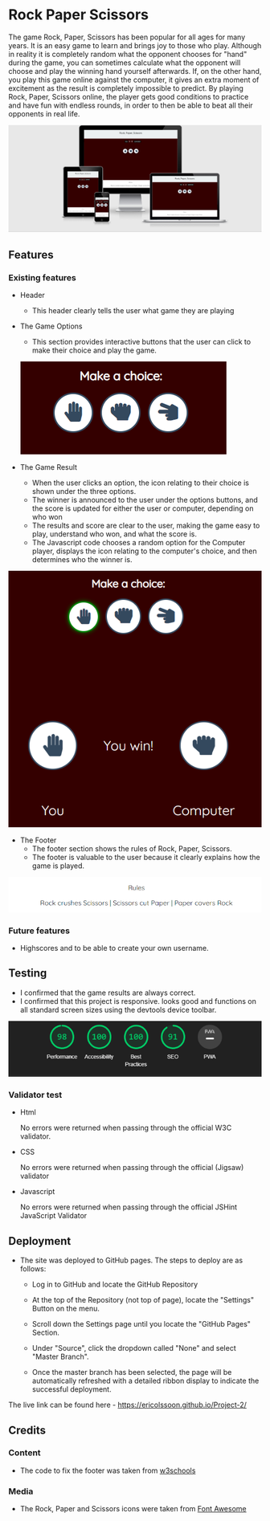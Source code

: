 # Rock Paper Scissors

The game Rock, Paper, Scissors has been popular for all ages for many years. It is an easy game to learn and brings joy to those who play. Although in reality it is completely random what the opponent chooses for "hand" during the game, you can sometimes calculate what the opponent will choose and play the winning hand yourself afterwards. If, on the other hand, you play this game online against the computer, it gives an extra moment of excitement as the result is completely impossible to predict.
By playing Rock, Paper, Scissors online, the player gets good conditions to practice and have fun with endless rounds, in order to then be able to beat all their opponents in real life.


![Different devices](assets/images/Responsive..png)


## Features 

### Existing features

- Header
   - This header clearly tells the user what game they are playing 

-  The Game Options
   - This section provides interactive buttons that the user can click to make their choice and play the game.
   
   ![Game options](assets/images/Game_options.png)

- The Game Result
   - When the user clicks an option, the icon relating to their choice is shown under the three options.
   - The winner is announced to the user under the options buttons, and the score is updated for either the user or computer, depending on who won
   - The results and score are clear to the user, making the game easy to play, understand who won, and what the score is.
   - The Javascript code chooses a random option for the Computer player, displays the icon relating to the computer's choice, and then determines who the winner is.

![Game result](assets/images/Result.png)

- The Footer
   - The footer section shows the rules of Rock, Paper, Scissors.
   - The footer is valuable to the user because it clearly explains how the game is played.

![Footer](assets/images/Footer.png)

### Future features
- Highscores and to be able to create your own username.

## Testing
- I confirmed that the game results are always correct.
- I confirmed that this project is responsive. looks good and functions on all standard screen sizes using the devtools device toolbar.

![Lighthouse](assets/images/Lighthouse.png)

### Validator test

<ul>
<li>Html </li>
<p>No errors were returned when passing through the official W3C validator.</p>
</ul>
<ul>
<li>CSS</li>
<p> No errors were returned when passing through the official (Jigsaw) validator</p>
</ul>
<ul>
<li>Javascript</li>
<p>No errors were returned when passing through the official JSHint JavaScript Validator</p>
</ul>

## Deployment
- The site was deployed to GitHub pages. The steps to deploy are as follows: 
    
    - Log in to GitHub and locate the GitHub Repository
    
    - At the top of the Repository (not top of page), locate the "Settings" Button on the menu.

    - Scroll down the Settings page until you locate the "GitHub Pages" Section.

    - Under "Source", click the dropdown called "None" and select "Master Branch".

    - Once the master branch has been selected, the page will be automatically refreshed with a detailed ribbon display to indicate the successful deployment. 

The live link can be found here - https://ericolssoon.github.io/Project-2/

## Credits

### Content
- The code to fix the footer was taken from [w3schools](https://www.w3schools.com)

### Media
- The Rock, Paper and Scissors icons were taken from [Font Awesome](https://fontawesome.com/)